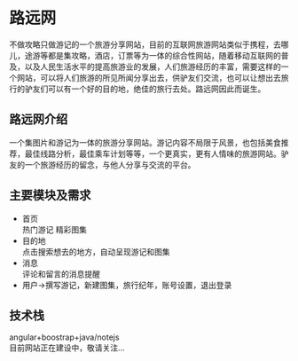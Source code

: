 # 路远网  
不做攻略只做游记的一个旅游分享网站，目前的互联网旅游网站类似于携程，去哪儿，途游等都是集攻略，酒店，订票等为一体的综合性网站，随着移动互联网的普及，以及人民生活水平的提高旅游业的发展，人们旅游经历的丰富，需要这样的一个网站，可以将人们旅游的所见所闻分享出去，供驴友们交流，也可以让想出去旅行的驴友们可以有一个好的目的地，绝佳的旅行去处。路远网因此而诞生。  
## 路远网介绍  
一个集图片和游记为一体的旅游分享网站。游记内容不局限于风景，也包括美食推荐，最佳线路分析，最佳乘车计划等等，一个更真实，更有人情味的旅游网站。驴友的一个旅游经历的留念，与他人分享与交流的平台。
## 主要模块及需求  
* 首页  
热门游记  精彩图集  
* 目的地  
点击搜索想去的地方，自动呈现游记和图集  
* 消息  
评论和留言的消息提醒  
* 用户->撰写游记，新建图集，旅行纪年，账号设置，退出登录  
## 技术栈  
angular+boostrap+java/notejs  
目前网站正在建设中，敬请关注...